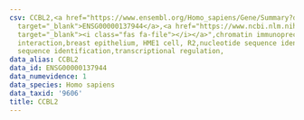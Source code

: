 ```yaml
---
csv: CCBL2,<a href="https://www.ensembl.org/Homo_sapiens/Gene/Summary?db=core;g=ENSG00000137944"
  target="_blank">ENSG00000137944</a>,<a href="https://www.ncbi.nlm.nih.gov/pubmed/22863008"
  target="_blank"><i class="fas fa-file"></i></a>",chromatin immunoprecipitation assay,direct
  interaction,breast epithelium, HME1 cell, R2,nucleotide sequence identification,nucleotide
  sequence identification,transcriptional regulation,
data_alias: CCBL2
data_id: ENSG00000137944
data_numevidence: 1
data_species: Homo sapiens
data_taxid: '9606'
title: CCBL2
---
```

